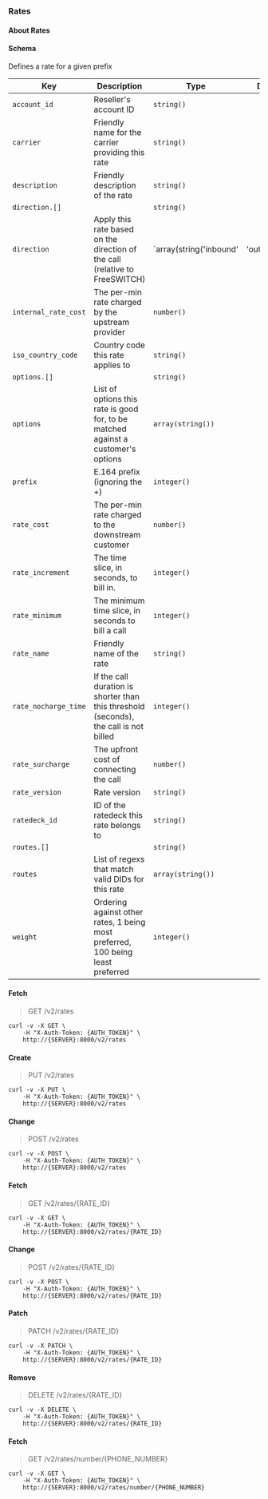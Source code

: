 ### Rates

#### About Rates

#### Schema

Defines a rate for a given prefix



Key | Description | Type | Default | Required
--- | ----------- | ---- | ------- | --------
`account_id` | Reseller's account ID | `string()` |   | `false`
`carrier` | Friendly name for the carrier providing this rate | `string()` |   | `false`
`description` | Friendly description of the rate | `string()` |   | `false`
`direction.[]` |   | `string()` |   | `false`
`direction` | Apply this rate based on the direction of the call (relative to FreeSWITCH) | `array(string('inbound' | 'outbound'))` |   | `false`
`internal_rate_cost` | The per-min rate charged by the upstream provider | `number()` |   | `false`
`iso_country_code` | Country code this rate applies to | `string()` |   | `false`
`options.[]` |   | `string()` |   | `false`
`options` | List of options this rate is good for, to be matched against a customer's options | `array(string())` |   | `false`
`prefix` | E.164 prefix (ignoring the +) | `integer()` |   | `true`
`rate_cost` | The per-min rate charged to the downstream customer | `number()` |   | `true`
`rate_increment` | The time slice, in seconds, to bill in. | `integer()` |   | `false`
`rate_minimum` | The minimum time slice, in seconds to bill a call | `integer()` |   | `false`
`rate_name` | Friendly name of the rate | `string()` |   | `false`
`rate_nocharge_time` | If the call duration is shorter than this threshold (seconds), the call is not billed | `integer()` |   | `false`
`rate_surcharge` | The upfront cost of connecting the call | `number()` |   | `false`
`rate_version` | Rate version | `string()` |   | `false`
`ratedeck_id` | ID of the ratedeck this rate belongs to | `string()` |   | `false`
`routes.[]` |   | `string()` |   | `false`
`routes` | List of regexs that match valid DIDs for this rate | `array(string())` |   | `false`
`weight` | Ordering against other rates, 1 being most preferred, 100 being least preferred | `integer()` |   | `false`



#### Fetch

> GET /v2/rates

```shell
curl -v -X GET \
    -H "X-Auth-Token: {AUTH_TOKEN}" \
    http://{SERVER}:8000/v2/rates
```

#### Create

> PUT /v2/rates

```shell
curl -v -X PUT \
    -H "X-Auth-Token: {AUTH_TOKEN}" \
    http://{SERVER}:8000/v2/rates
```

#### Change

> POST /v2/rates

```shell
curl -v -X POST \
    -H "X-Auth-Token: {AUTH_TOKEN}" \
    http://{SERVER}:8000/v2/rates
```

#### Fetch

> GET /v2/rates/{RATE_ID}

```shell
curl -v -X GET \
    -H "X-Auth-Token: {AUTH_TOKEN}" \
    http://{SERVER}:8000/v2/rates/{RATE_ID}
```

#### Change

> POST /v2/rates/{RATE_ID}

```shell
curl -v -X POST \
    -H "X-Auth-Token: {AUTH_TOKEN}" \
    http://{SERVER}:8000/v2/rates/{RATE_ID}
```

#### Patch

> PATCH /v2/rates/{RATE_ID}

```shell
curl -v -X PATCH \
    -H "X-Auth-Token: {AUTH_TOKEN}" \
    http://{SERVER}:8000/v2/rates/{RATE_ID}
```

#### Remove

> DELETE /v2/rates/{RATE_ID}

```shell
curl -v -X DELETE \
    -H "X-Auth-Token: {AUTH_TOKEN}" \
    http://{SERVER}:8000/v2/rates/{RATE_ID}
```

#### Fetch

> GET /v2/rates/number/{PHONE_NUMBER}

```shell
curl -v -X GET \
    -H "X-Auth-Token: {AUTH_TOKEN}" \
    http://{SERVER}:8000/v2/rates/number/{PHONE_NUMBER}
```

